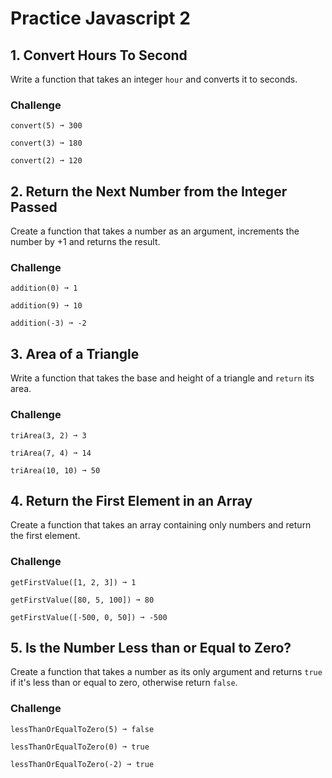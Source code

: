# Practice Javascript 2

## 1. Convert Hours To Second
Write a function that takes an integer `hour` and converts it to seconds.

### Challenge
```
convert(5) ➞ 300

convert(3) ➞ 180

convert(2) ➞ 120
```

## 2. Return the Next Number from the Integer Passed
Create a function that takes a number as an argument, increments the number by +1 and returns the result.

### Challenge

```
addition(0) ➞ 1

addition(9) ➞ 10

addition(-3) ➞ -2
```

## 3. Area of a Triangle

Write a function that takes the base and height of a triangle and `return` its area.

### Challenge

```
triArea(3, 2) ➞ 3

triArea(7, 4) ➞ 14

triArea(10, 10) ➞ 50
```

## 4. Return the First Element in an Array

Create a function that takes an array containing only numbers and return the first element.

### Challenge

```
getFirstValue([1, 2, 3]) ➞ 1

getFirstValue([80, 5, 100]) ➞ 80

getFirstValue([-500, 0, 50]) ➞ -500
```

## 5. Is the Number Less than or Equal to Zero?
Create a function that takes a number as its only argument and returns `true` if it's less than or equal to zero, otherwise return `false`.

### Challenge

```
lessThanOrEqualToZero(5) ➞ false

lessThanOrEqualToZero(0) ➞ true

lessThanOrEqualToZero(-2) ➞ true
```
